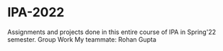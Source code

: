 # IPA-2022

Assignments and projects done in this entire course of IPA in Spring'22 semester. 
Group Work
My teammate: Rohan Gupta
